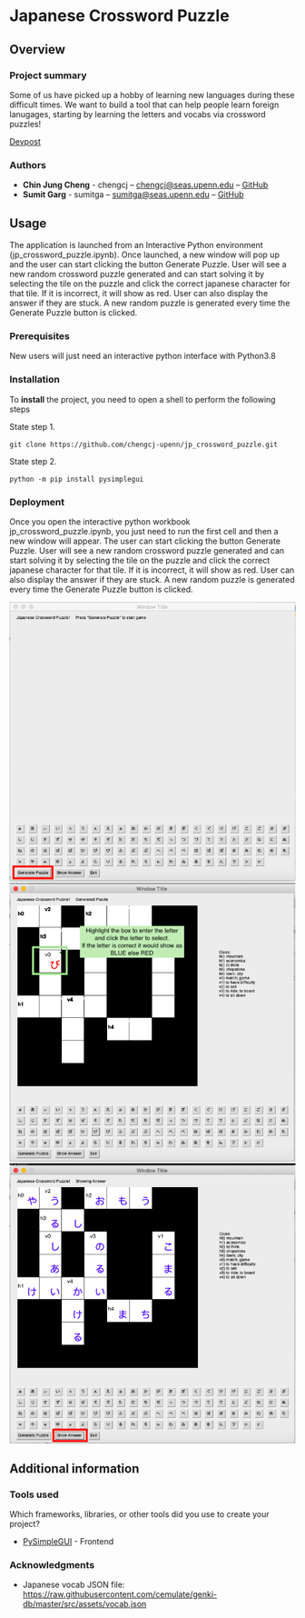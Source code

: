 # Japanese Crossword Puzzle

## Overview

### Project summary

Some of us have picked up a hobby of learning new languages during these difficult times. We want to build a tool that can help people learn foreign lanugages, starting by learning the letters and vocabs via crossword puzzles!

[Devpost](https://https://devpost.com/software/japanese-crossword-puzzle)

### Authors

* **Chin Jung Cheng** - chengcj – chengcj@seas.upenn.edu – [GitHub](https://github.com/chengcj-upenn)
* **Sumit Garg** - sumitga – sumitga@seas.upenn.edu – [GitHub](https://github.com/sumitmcit)

## Usage

The application is launched from an Interactive Python environment (jp_crossword_puzzle.ipynb). Once launched, a new window will pop up and the user can start clicking the button Generate Puzzle. User will see a new random crossword puzzle generated and can start solving it by selecting the tile on the puzzle and click the correct japanese character for that tile. If it is incorrect, it will show as red. User can also display the answer if they are stuck. A new random puzzle is generated every time the Generate Puzzle button is clicked.
### Prerequisites

New users will just need an interactive python interface with Python3.8

### Installation

To **install** the project, you need to open a shell to perform the following steps

State step 1.
```
git clone https://github.com/chengcj-upenn/jp_crossword_puzzle.git
```

State step 2.
```
python -m pip install pysimplegui
```

### Deployment

Once you open the interactive python workbook jp_crossword_puzzle.ipynb, you just need to run the first cell and then a new window will appear. The user can start clicking the button Generate Puzzle. User will see a new random crossword puzzle generated and can start solving it by selecting the tile on the puzzle and click the correct japanese character for that tile. If it is incorrect, it will show as red. User can also display the answer if they are stuck. A new random puzzle is generated every time the Generate Puzzle button is clicked.

<img src="Crossword_Image1.png">
<img src="Crossword_Image2.png">
<img src="Crossword_Image3.png">

## Additional information

### Tools used

Which frameworks, libraries, or other tools did you use to create your project?

* [PySimpleGUI](https://pysimplegui.readthedocs.io/en/latest/) - Frontend

### Acknowledgments

* Japanese vocab JSON file: https://raw.githubusercontent.com/cemulate/genki-db/master/src/assets/vocab.json


	
